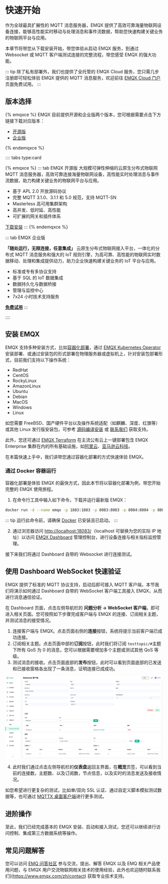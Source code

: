 # 快速开始

作为全球最具扩展性的 MQTT 消息服务器，EMQX 提供了高效可靠海量物联网设备连接，能够高性能实时移动与处理消息和事件流数据，帮助您快速构建关键业务的物联网平台与应用。

本章节将带您从下载安装开始，带您体验从启动 EMQX 服务，到通过 Websocket 或 MQTT 客户端测试连接的完整流程，带您感受 EMQX 的强大功能。

::: tip
除了私有部署外，我们也提供了全托管的 EMQX Cloud 服务，您只需几步注册即可轻松体验 EMQX 提供的 MQTT 消息服务，欢迎前往 [EMQX Cloud 门户](https://cloud.emqx.io/)页面免费试用。
:::

## 版本选择

{% emqxce %}
EMQX 目前提供开源和企业版两个版本，您可根据需要点击下方链接下载对应版本：

- [开源版](https://www.emqx.com/zh/try?product=broker)
- [企业版](https://www.emqx.com/zh/try?product=enterprise)

{% endemqxce %}

:::: tabs type:card

{% emqxce %}
::: tab EMQX 开源版
大规模可弹性伸缩的云原生分布式物联网 MQTT 消息服务器，高效可靠连接海量物联网设备，高性能实时处理消息与事件流数据，助力构建关键业务的物联网平台与应用。

- 基于 APL 2.0 开放源码协议
- 完整 MQTT 3.1.0、3.1.1 和 5.0 规范，支持 MQTT-SN
- Masterless 高可用集群架构
- 高并发、低时延、高性能
- 可扩展的网关和插件体系

[下载安装](https://www.emqx.io/zh/downloads)
:::
{% endemqxce %}

::: tab EMQX 企业版

**「随处运行，无限连接，任意集成」** 云原生分布式物联网接入平台，一体化的分布式 MQTT 消息服务和强大的 IoT 规则引擎，为高可靠、高性能的物联网实时数据移动、处理和集成提供动力，助力企业快速构建关键业务的 IoT 平台与应用。

- 标准或专有多协议支持
- 基于 SQL 的 IoT 数据集成
- 数据持久化与数据桥接
- 管理与监控中心
- 7x24 小时技术支持服务

[**免费试用**](https://www.emqx.com/zh/try?product=enterprise)
:::

::::

## 安装 EMQX

EMQX 支持多种安装方式，比如[容器化部署](./deploy/install.md#通过-docker-运行-包含简单的-docker-compose-集群)，通过 [EMQX Kubernetes Operator](https://www.emqx.com/zh/emqx-kubernetes-operator) 安装部署、或通过安装包的形式部署在物理服务器或虚拟机上，针对安装包部署形式，目前我们支持以下操作系统：

- RedHat
- CentOS
- RockyLinux
- AmazonLinux
- Ubuntu
- Debian
- MacOS
- Windows
- Linux <!--后续在安装页面完成后，重新调整排序以及插入超链接-->

如您需要 FreeBSD、国产硬件平台以及操作系统适配（如麒麟、深度、红旗等）或其他 Linux 发行版安装包，可参考 [源码编译安装](./deploy/install.md#源码编译安装) 或 [联系我们](https://www.emqx.com/zh/contact) 获取支持。<!--后续在安装页面完成后，重新调整排序以及插入超链接-->

此外，您还可通过 [EMQX Terraform](https://www.emqx.com/zh/emqx-terraform) 在主流公有云上一键部署包含 EMQX Enterprise 集群在内的所有基础设施，如[阿里云](https://github.com/emqx/tf-alicloud)、[亚马逊云科技](https://github.com/emqx/tf-aws)。<!-- TODO @wivwiv Update K8s link when EMQX Terraform 5.0 document ready -->

在本篇快速上手中，我们讲带您通过容器化部署的方式快速体验 EMQX。

### 通过 Docker 容器运行

容器化部署是体验 EMQX 的最快方式，因此本节将以容器化部署为例，带您开始完整的 EMQX 使用旅程。 

1. 在命令行工具中输入如下命令，下载并运行最新版 EMQX：

```bash
docker run -d --name emqx -p 1883:1883 -p 8083:8083 -p 8084:8084 -p 8883:8883 -p 18083:18083 emqx/emqx:latest
```

::: tip
运行此命令前，请确保 [Docker](https://www.docker.com/) 已安装且已启动。
:::

2. 通过浏览器访问 [http://localhost:18083/](http://localhost:18083/)（localhost 可替换为您的实际 IP 地址）以访问 [EMQX Dashboard](./dashboard/introduction.md) 管理控制台，进行设备连接与相关指标监控管理。

   <!--后续补上 dashboard的截图-->

接下来我们将通过 Dashboard 自带的 Websocket 进行连接测试。

## 使用 Dashboard WebSocket 快速验证

EMQX 提供了标准的 MQTT 协议支持，启动后即可接入 MQTT 客户端，本节我们将演示如何通过 Dashboard 自带的 WebSocket 客户端工具接入 EMQX，从而进行消息通信验证。

在 Dashboard 页面，点击左侧导航栏的 **问题分析 -> WebSocket 客户端**，即可进入相关页面。您可按照如下步骤完成客户端与 EMQX 的连接、订阅相关主题，并测试消息的接受情况。

1. 连接客户端与 EMQX。点击页面右侧的**连接**按钮，系统将提示当前客户端已成功连接。
2. 订阅相关主题。点击页面中部的**订阅**按钮，此时我们将订阅 `testtopic/#`主题下所有 QoS 为 0 的消息，您可以根据需要增加多个主题或测试其他 QoS 等级。
3. 测试消息的接收。点击页面底部的**发布**按钮，此时可以看到页面底部的已发送和已接收窗格各出现了一条消息，证明连接已成成功。



![image-20230104173034300](./assets/emqx-websocket.png)



4. 此时我们通过点击左侧导航栏的**仪表盘**返回主界面，在**概览**页签，可以看到当前的连接数，主题数、以及订阅数，节点信息，以及实时的消息发送及接收情况。

<!-- TODO @wivwiv Update screenshot -->

如您希望进行更复杂的测试，比如单/双向 SSL 认证、通过自定义脚本模拟测试数据等，也可通过 [MQTTX 桌面客户端](https://mqttx.app/zh)进行更多测试。

## 进阶操作

<!-- TODO @wivwiv Update links after document is ready-->

至此，我们已经完成基本的 EMQX 安装、启动和接入测试，您还可以继续进行访问控制、集成第三方数据系统等操作。<!--后续添加相关连接-->

## 常见问题解答

您可以访问 [EMQ 问答社区](https://askemq.com/) 参与交流，提出、解答 EMQX 以及 EMQ 相关产品使用问题，与 EMQX 用户交流物联网相关技术的使用经验，此外也欢迎随时联系我们](https://www.emqx.com/zh/contact) 获取专业技术支持。
